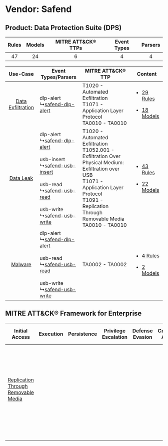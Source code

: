 Vendor: Safend
==============
Product: Data Protection Suite (DPS)
------------------------------------
| Rules | Models | MITRE ATT&CK® TTPs | Event Types | Parsers |
|:-----:|:------:|:------------------:|:-----------:|:-------:|
|  47   |   24   |         6          |      4      |    4    |

|    Use-Case    | Event Types/Parsers    | MITRE ATT&CK® TTP    | Content    |
|:----:| ---- | ---- | ---- |
| [Data Exfiltration](../../../UseCases/uc_data_exfiltration.md) |  dlp-alert<br> ↳[safend-dlp-alert](Ps/pC_safenddlpalert.md)<br>    | T1020 - Automated Exfiltration<br>T1071 - Application Layer Protocol<br>TA0010 - TA0010<br>    | [<ul><li>29 Rules</li></ul><ul><li>18 Models</li></ul>](RM/r_m_safend_data_protection_suite_(dps)_Data_Exfiltration.md) |
|         [Data Leak](../../../UseCases/uc_data_leak.md)         |  dlp-alert<br> ↳[safend-dlp-alert](Ps/pC_safenddlpalert.md)<br><br> usb-insert<br> ↳[safend-usb-insert](Ps/pC_safendusbinsert.md)<br><br> usb-read<br> ↳[safend-usb-read](Ps/pC_safendusbread.md)<br><br> usb-write<br> ↳[safend-usb-write](Ps/pC_safendusbwrite.md)<br> | T1020 - Automated Exfiltration<br>T1052.001 - Exfiltration Over Physical Medium: Exfiltration over USB<br>T1071 - Application Layer Protocol<br>T1091 - Replication Through Removable Media<br>TA0010 - TA0010<br> | [<ul><li>43 Rules</li></ul><ul><li>22 Models</li></ul>](RM/r_m_safend_data_protection_suite_(dps)_Data_Leak.md)         |
|    [Malware](../../../UseCases/uc_malware.md)    |  dlp-alert<br> ↳[safend-dlp-alert](Ps/pC_safenddlpalert.md)<br><br> usb-read<br> ↳[safend-usb-read](Ps/pC_safendusbread.md)<br><br> usb-write<br> ↳[safend-usb-write](Ps/pC_safendusbwrite.md)<br>    | TA0002 - TA0002<br>    | [<ul><li>4 Rules</li></ul><ul><li>2 Models</li></ul>](RM/r_m_safend_data_protection_suite_(dps)_Malware.md)    |

MITRE ATT&CK® Framework for Enterprise
--------------------------------------
| Initial Access                                                                           | Execution | Persistence | Privilege Escalation | Defense Evasion | Credential Access | Discovery | Lateral Movement                                                                         | Collection | Command and Control                                                             | Exfiltration                                                                                                                                                                                                                                                                       | Impact |
| ---------------------------------------------------------------------------------------- | --------- | ----------- | -------------------- | --------------- | ----------------- | --------- | ---------------------------------------------------------------------------------------- | ---------- | ------------------------------------------------------------------------------- | ---------------------------------------------------------------------------------------------------------------------------------------------------------------------------------------------------------------------------------------------------------------------------------- | ------ |
| [Replication Through Removable Media](https://attack.mitre.org/techniques/T1091)<br><br> |           |             |                      |                 |                   |           | [Replication Through Removable Media](https://attack.mitre.org/techniques/T1091)<br><br> |            | [Application Layer Protocol](https://attack.mitre.org/techniques/T1071)<br><br> | [Exfiltration Over Physical Medium: Exfiltration over USB](https://attack.mitre.org/techniques/T1052/001)<br><br>[Exfiltration Over Physical Medium](https://attack.mitre.org/techniques/T1052)<br><br>[Automated Exfiltration](https://attack.mitre.org/techniques/T1020)<br><br> |        |